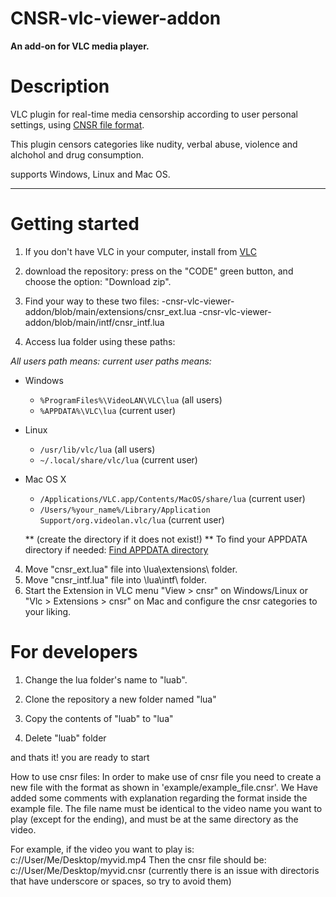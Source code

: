 # CNSR-vlc-viewer-addon

**An add-on for VLC media player.**

# Description

VLC plugin for real-time media censorship according to user personal settings,
using [CNSR file format](https://github.com/ophirhan/cnsr-file-format-specification).

This plugin censors categories like nudity, verbal abuse, violence and alchohol and drug consumption.

supports Windows, Linux and Mac OS.
_____________________________________________________________________________________________________

# Getting started

1. If you don't have VLC in your computer, install from [VLC](https://www.videolan.org/)
2. download the repository: press on the "CODE" green button, and choose the option: "Download zip".
3. Find your way to these two files: 
-cnsr-vlc-viewer-addon/blob/main/extensions/cnsr_ext.lua
-cnsr-vlc-viewer-addon/blob/main/intf/cnsr_intf.lua
			       
4. Access lua folder using these paths:

*All users path means:*
*current user paths means:*

- Windows
  - `%ProgramFiles%\VideoLAN\VLC\lua` (all users)
  - `%APPDATA%\VLC\lua` (current user)
- Linux
  - `/usr/lib/vlc/lua` (all users)
  - `~/.local/share/vlc/lua` (current user)

- Mac OS X
  - `/Applications/VLC.app/Contents/MacOS/share/lua` (current user)
  - `/Users/%your_name%/Library/Application Support/org.videolan.vlc/lua` (current user) 
  
  ** (create the directory if it does not exist!)
** To find your APPDATA directory if needed:  [Find APPDATA directory](https://www.minitool.com/data-recovery/how-find-appdata-folder.html)


4. Move "cnsr_ext.lua" file into \lua\extensions\ folder.
5. Move "cnsr_intf.lua" file into \lua\intf\ folder.
6. Start the Extension in VLC menu "View > cnsr" on Windows/Linux or "Vlc > Extensions > cnsr" on Mac and configure the cnsr categories to your liking.

# For developers

1. Change the lua folder's name to "luab".

2. Clone the repository a new folder named "lua"

3. Copy the contents of "luab" to "lua"

4. Delete "luab" folder

and thats it! you are ready to start

How to use cnsr files:
In order to make use of cnsr file you need to create a new file with the format as shown in 'example/example_file.cnsr'. We Have added some comments with explanation regarding the format inside the example file. 
The file name must be identical to the video name you want to play (except for the ending), and must be at the same directory as the video.

For example, if the video you want to play is:
c://User/Me/Desktop/myvid.mp4
Then the cnsr file should be:
c://User/Me/Desktop/myvid.cnsr
(currently there is an issue with directoris that have underscore or spaces, so try to avoid them)
